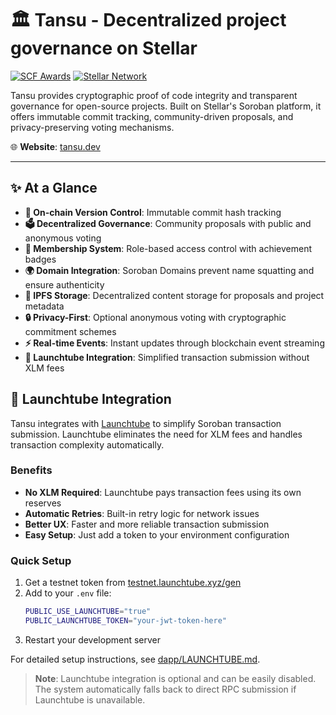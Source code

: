 # 🏛️ Tansu - Decentralized project governance on Stellar

[![SCF Awards](https://img.shields.io/badge/SCF-28,30-blue)](https://github.com/your-org/tansu)
[![Stellar Network](https://img.shields.io/badge/network-testnet-purple)](https://stellar.org)

Tansu provides cryptographic proof of code integrity and transparent governance for open-source projects. Built on
Stellar's Soroban platform, it offers immutable commit tracking, community-driven proposals, and privacy-preserving
voting mechanisms.

🌐 **Website**: [tansu.dev](https://tansu.dev)

---

## ✨ At a Glance

- **🔗 On-chain Version Control**: Immutable commit hash tracking
- **🗳️ Decentralized Governance**: Community proposals with public and anonymous voting
- **👥 Membership System**: Role-based access control with achievement badges
- **🌍 Domain Integration**: Soroban Domains prevent name squatting and ensure authenticity
- **📁 IPFS Storage**: Decentralized content storage for proposals and project metadata
- **🔒 Privacy-First**: Optional anonymous voting with cryptographic commitment schemes
- **⚡ Real-time Events**: Instant updates through blockchain event streaming
- **🚀 Launchtube Integration**: Simplified transaction submission without XLM fees

## 🚀 Launchtube Integration

Tansu integrates with [Launchtube](https://github.com/stellar/launchtube) to simplify Soroban transaction submission. Launchtube eliminates the need for XLM fees and handles transaction complexity automatically.

### Benefits
- **No XLM Required**: Launchtube pays transaction fees using its own reserves
- **Automatic Retries**: Built-in retry logic for network issues  
- **Better UX**: Faster and more reliable transaction submission
- **Easy Setup**: Just add a token to your environment configuration

### Quick Setup
1. Get a testnet token from [testnet.launchtube.xyz/gen](https://testnet.launchtube.xyz/gen)
2. Add to your `.env` file:
   ```bash
   PUBLIC_USE_LAUNCHTUBE="true"
   PUBLIC_LAUNCHTUBE_TOKEN="your-jwt-token-here"
   ```
3. Restart your development server

For detailed setup instructions, see [dapp/LAUNCHTUBE.md](dapp/LAUNCHTUBE.md).

> **Note**: Launchtube integration is optional and can be easily disabled. The system automatically falls back to direct RPC submission if Launchtube is unavailable.